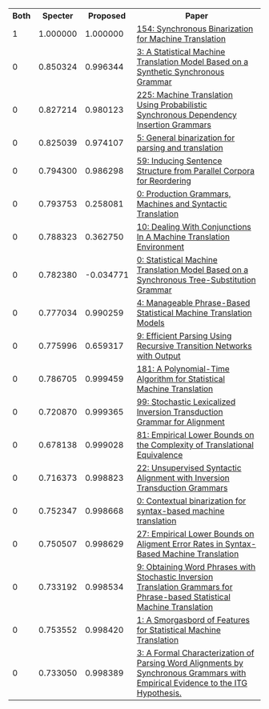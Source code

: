 <html><table><tr>
<th>Both</th>
<th>Specter</th>
<th>Proposed</th>
<th>Paper</th>
</tr>
<tr>
<td>1</td>
<td>1.000000</td>
<td>1.000000</td>
<td><a href="https://www.semanticscholar.org/paper/1c7f01ee56433232b3d6ef57ce6e9fcec9ae14c3">154: Synchronous Binarization for Machine Translation</a></td>
</tr>
<tr>
<td>0</td>
<td>0.850324</td>
<td>0.996344</td>
<td><a href="https://www.semanticscholar.org/paper/8db09cf634d69c380fd3be114d653ccba2b9a6ea">3: A Statistical Machine Translation Model Based on a Synthetic Synchronous Grammar</a></td>
</tr>
<tr>
<td>0</td>
<td>0.827214</td>
<td>0.980123</td>
<td><a href="https://www.semanticscholar.org/paper/33c8447e7b7ac1338ae151bba154bd2a78f8981e">225: Machine Translation Using Probabilistic Synchronous Dependency Insertion Grammars</a></td>
</tr>
<tr>
<td>0</td>
<td>0.825039</td>
<td>0.974107</td>
<td><a href="https://www.semanticscholar.org/paper/104cf66dbd15c548cd298ad0c42aa4d3756044fe">5: General binarization for parsing and translation</a></td>
</tr>
<tr>
<td>0</td>
<td>0.794300</td>
<td>0.986298</td>
<td><a href="https://www.semanticscholar.org/paper/63a0e38c8cdc07451b7a876ca4d43ded29b7579f">59: Inducing Sentence Structure from Parallel Corpora for Reordering</a></td>
</tr>
<tr>
<td>0</td>
<td>0.793753</td>
<td>0.258081</td>
<td><a href="https://www.semanticscholar.org/paper/224cf9c3ccae02eec50bf0b33fb9473db7ae8532">0: Production Grammars, Machines and Syntactic Translation</a></td>
</tr>
<tr>
<td>0</td>
<td>0.788323</td>
<td>0.362750</td>
<td><a href="https://www.semanticscholar.org/paper/f79f4473f2a79a1913a1139241e746adaa8f4f93">10: Dealing With Conjunctions In A Machine Translation Environment</a></td>
</tr>
<tr>
<td>0</td>
<td>0.782380</td>
<td>-0.034771</td>
<td><a href="https://www.semanticscholar.org/paper/b1e09d35cf75bf2a6698e49757b5055c1e2109b1">0: Statistical Machine Translation Model Based on a Synchronous Tree-Substitution Grammar</a></td>
</tr>
<tr>
<td>0</td>
<td>0.777034</td>
<td>0.990259</td>
<td><a href="https://www.semanticscholar.org/paper/fea52a1063122240f52e7b66d240f99e92b3e779">4: Manageable Phrase-Based Statistical Machine Translation Models</a></td>
</tr>
<tr>
<td>0</td>
<td>0.775996</td>
<td>0.659317</td>
<td><a href="https://www.semanticscholar.org/paper/ff920971b06dbcafdbf6a5494aece68cdbbc7484">9: Efficient Parsing Using Recursive Transition Networks with Output</a></td>
</tr>
<tr>
<td>0</td>
<td>0.786705</td>
<td>0.999459</td>
<td><a href="https://www.semanticscholar.org/paper/4711ff01d8eff9b9d10deeb3b68f366f7944c208">181: A Polynomial-Time Algorithm for Statistical Machine Translation</a></td>
</tr>
<tr>
<td>0</td>
<td>0.720870</td>
<td>0.999365</td>
<td><a href="https://www.semanticscholar.org/paper/c6beb8ec30b01bb22aa4e8f3d8773af47b8fd818">99: Stochastic Lexicalized Inversion Transduction Grammar for Alignment</a></td>
</tr>
<tr>
<td>0</td>
<td>0.678138</td>
<td>0.999028</td>
<td><a href="https://www.semanticscholar.org/paper/caa8ba20d7e1ed9a98da2cbbcc3a72356e2de554">81: Empirical Lower Bounds on the Complexity of Translational Equivalence</a></td>
</tr>
<tr>
<td>0</td>
<td>0.716373</td>
<td>0.998823</td>
<td><a href="https://www.semanticscholar.org/paper/11acfb53d3a5b350a5efff7e865120f663e45a03">22: Unsupervised Syntactic Alignment with Inversion Transduction Grammars</a></td>
</tr>
<tr>
<td>0</td>
<td>0.752347</td>
<td>0.998668</td>
<td><a href="https://www.semanticscholar.org/paper/27a50a640788eacdc8d7ec7dbdfac075f893e1d2">0: Contextual binarization for syntax-based machine translation</a></td>
</tr>
<tr>
<td>0</td>
<td>0.750507</td>
<td>0.998629</td>
<td><a href="https://www.semanticscholar.org/paper/02b60441cac74f155324aa8b91e8d8adbf241399">27: Empirical Lower Bounds on Aligment Error Rates in Syntax-Based Machine Translation</a></td>
</tr>
<tr>
<td>0</td>
<td>0.733192</td>
<td>0.998534</td>
<td><a href="https://www.semanticscholar.org/paper/96efec83e535194dc1be8b2901e866e6fdd29ebb">9: Obtaining Word Phrases with Stochastic Inversion Translation Grammars for Phrase-based Statistical Machine Translation</a></td>
</tr>
<tr>
<td>0</td>
<td>0.753552</td>
<td>0.998420</td>
<td><a href="https://www.semanticscholar.org/paper/8f866ab62690e53d97e0698a94ab73eb973ab97f">1: A Smorgasbord of Features for Statistical Machine Translation</a></td>
</tr>
<tr>
<td>0</td>
<td>0.733050</td>
<td>0.998389</td>
<td><a href="https://www.semanticscholar.org/paper/510da4859cf7cf1564c70a66a58ae7ddb423df1e">3: A Formal Characterization of Parsing Word Alignments by Synchronous Grammars with Empirical Evidence to the ITG Hypothesis.</a></td>
</tr>
</table></html>
